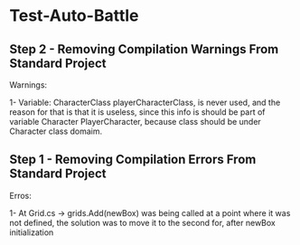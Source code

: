 # Test-Auto-Battle

## Step 2 - Removing Compilation Warnings From Standard Project

Warnings:

1- Variable: CharacterClass playerCharacterClass, is never used, and the reason for that is that it is useless, since this info is should be part of variable Character PlayerCharacter, 
because class should be under Character class domaim.

## Step 1 - Removing Compilation Errors From Standard Project

Erros:

1- At Grid.cs -> grids.Add(newBox) was being called at a point where it was not defined, the solution was to move it to the second for, after newBox initialization